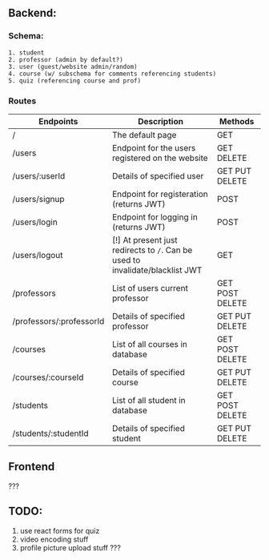 
## Backend:
### Schema:
```
1. student
2. professor (admin by default?)
3. user (guest/website admin/random)
4. course (w/ subschema for comments referencing students)
5. quiz (referencing course and prof)
```
### Routes

|Endpoints                |Description                                                                    |Methods               |
|-------------------------|-------------------------------------------------------------------------------|----------------------|
|/                        |The default page                                                               |GET                   |
|/users                   |Endpoint for the users registered on the website                               |GET DELETE            |
|/users/:userId           |Details of specified user                                                      |GET PUT DELETE        |
|/users/signup            |Endpoint for registeration (returns JWT)                                       |POST                  |
|/users/login             |Endpoint for logging in (returns JWT)                                          |POST                  |
|/users/logout            |[!] At present just redirects to `/`. Can be used to invalidate/blacklist JWT  |GET                   |
|/professors              |List of users current professor                                                |GET POST DELETE       |
|/professors/:professorId |Details of specified professor                                                 |GET PUT DELETE        |
|/courses                 |List of all courses in database                                                |GET POST DELETE       |
|/courses/:courseId       |Details of specified course                                                    |GET PUT DELETE        |
|/students                |List of all student in database                                                |GET POST DELETE       |
|/students/:studentId     |Details of specified student                                                   |GET PUT DELETE        |

## Frontend
???

## TODO:
1. use react forms for quiz
2. video encoding stuff
3. profile picture upload stuff
???
